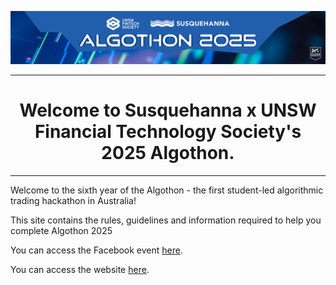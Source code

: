 ![Cover photo](./img/cp.png)

---

# <center>Welcome to Susquehanna x UNSW Financial Technology Society's 2025 Algothon.</center>

---

[//]: # "For full documentation visit [mkdocs.org](https://www.mkdocs.org)."

Welcome to the sixth year of the Algothon - the first student-led algorithmic trading hackathon in Australia!

This site contains the rules, guidelines and information required to help you complete Algothon 2025

You can access the Facebook event [here](https://www.facebook.com/events/s/susquehanna-x-fintech-presents/1378306400089861/?rdid=bqgUXXc9Vp2YElsd&share_url=https%3A%2F%2Fwww.facebook.com%2Fshare%2F1AZD8es6C5#).

You can access the website [here](https://algothon-25.vercel.app/).
